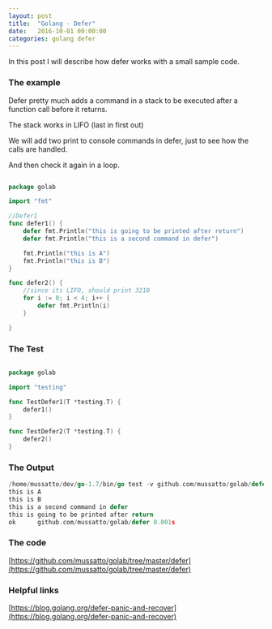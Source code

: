 ```yaml
---
layout: post
title:  "Golang - Defer"
date:   2016-10-01 00:00:00
categories: golang defer
---
```


In this post I will describe how defer works with a small sample code.

### The example

Defer pretty much adds a command in a stack to be executed after a function call before it returns.

The stack works in LIFO (last in first out)

We will add two print to console commands in defer, just to see how the calls are handled.

And then check it again in a loop.

```go

package golab

import "fmt"

//Defer1
func defer1() {
	defer fmt.Println("this is going to be printed after return")
	defer fmt.Println("this is a second command in defer")

	fmt.Println("this is A")
	fmt.Println("this is B")
}

func defer2() {
	//since its LIFO, should print 3210
	for i := 0; i < 4; i++ {
		defer fmt.Println(i)
	}

}

```


### The Test

```go

package golab

import "testing"

func TestDefer1(T *testing.T) {
	defer1()
}

func TestDefer2(T *testing.T) {
	defer2()
}

```


### The Output

```go
/home/mussatto/dev/go-1.7/bin/go test -v github.com/mussatto/golab/defer -run ^TestDefer1$
this is A
this is B
this is a second command in defer
this is going to be printed after return
ok  	github.com/mussatto/golab/defer	0.001s
```


### The code
[https://github.com/mussatto/golab/tree/master/defer](https://github.com/mussatto/golab/tree/master/defer)

### Helpful links

[https://blog.golang.org/defer-panic-and-recover](https://blog.golang.org/defer-panic-and-recover)
